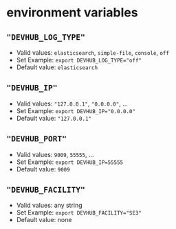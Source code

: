 # environment variables

## `"DEVHUB_LOG_TYPE"`

* Valid values: `elasticsearch`, `simple-file`, `console`, `off`
* Set Example: `export DEVHUB_LOG_TYPE="off"`
* Default value: `elasticsearch`


## `"DEVHUB_IP"`

* Valid values: `"127.0.0.1"`, `"0.0.0.0"`, ...
* Set Example: `export DEVHUB_IP="0.0.0.0"`
* Default value: `"127.0.0.1"`


## `"DEVHUB_PORT"`

* Valid values: `9009`, `55555`, ...
* Set Example: `export DEVHUB_IP=55555`
* Default value: `9009`

## `"DEVHUB_FACILITY"`

* Valid values: any string
* Set Example: `export DEVHUB_FACILITY="SE3"`
* Default value: none
